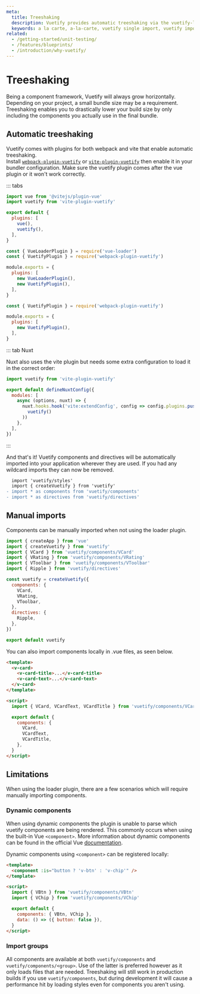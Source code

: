 ```yaml
---
meta:
  title: Treeshaking
  description: Vuetify provides automatic treeshaking via the vuetify-loader. Use only the features that you need and drastically reduce your package bundle size.
  keywords: a la carte, a-la-carte, vuetify single import, vuetify import, component importing, reduce vuetify size, treeshaking, tree shaking
related:
  - /getting-started/unit-testing/
  - /features/blueprints/
  - /introduction/why-vuetify/
---
```


# Treeshaking

Being a component framework, Vuetify will always grow horizontally. Depending on your project, a small bundle size may be a requirement. Treeshaking enables you to drastically lower your build size by only including the components you actually use in the final bundle.

<entry />

## Automatic treeshaking

Vuetify comes with plugins for both webpack and vite that enable automatic treeshaking.  \
Install [`webpack-plugin-vuetify`](https://www.npmjs.com/package/webpack-plugin-vuetify) or [`vite-plugin-vuetify`](https://www.npmjs.com/package/vite-plugin-vuetify) then enable it in your bundler configuration. Make sure the vuetify plugin comes after the vue plugin or it won't work correctly.

::: tabs

```js [Vite] { resource="vite.config.js" }
import vue from '@vitejs/plugin-vue'
import vuetify from 'vite-plugin-vuetify'

export default {
  plugins: [
    vue(),
    vuetify(),
  ],
}
```

```js [Webpack] { resource="webpack.config.js" }
const { VueLoaderPlugin } = require('vue-loader')
const { VuetifyPlugin } = require('webpack-plugin-vuetify')

module.exports = {
  plugins: [
    new VueLoaderPlugin(),
    new VuetifyPlugin(),
  ],
}
```

```js [Vue CLI] { resource="vue.config.js" }
const { VuetifyPlugin } = require('webpack-plugin-vuetify')

module.exports = {
  plugins: [
    new VuetifyPlugin(),
  ],
}
```

::: tab Nuxt
<p class="ma-4">Nuxt also uses the vite plugin but needs some extra configuration to load it in the correct order:</p>

```js { resource="nuxt.config.js" }
import vuetify from 'vite-plugin-vuetify'

export default defineNuxtConfig({
  modules: [
    async (options, nuxt) => {
      nuxt.hooks.hook('vite:extendConfig', config => config.plugins.push(
        vuetify()
      ))
    },
  ],
})
```

:::

And that's it! Vuetify components and directives will be automatically imported into your application wherever they are used. If you had any wildcard imports they can now be removed.

```diff { resource="main.js" }
  import 'vuetify/styles'
  import { createVuetify } from 'vuetify'
- import * as components from 'vuetify/components'
- import * as directives from 'vuetify/directives'
```

<promoted />

## Manual imports

Components can be manually imported when not using the loader plugin.

```js { resource="src/plugins/vuetify.js" }
import { createApp } from 'vue'
import { createVuetify } from 'vuetify'
import { VCard } from 'vuetify/components/VCard'
import { VRating } from 'vuetify/components/VRating'
import { VToolbar } from 'vuetify/components/VToolbar'
import { Ripple } from 'vuetify/directives'

const vuetify = createVuetify({
  components: {
    VCard,
    VRating,
    VToolbar,
  },
  directives: {
    Ripple,
  },
})

export default vuetify
```

You can also import components locally in .vue files, as seen below.

```html
<template>
  <v-card>
    <v-card-title>...</v-card-title>
    <v-card-text>...</v-card-text>
  </v-card>
</template>

<script>
  import { VCard, VCardText, VCardTitle } from 'vuetify/components/VCard'

  export default {
    components: {
      VCard,
      VCardText,
      VCardTitle,
    },
  }
</script>
```

## Limitations

When using the loader plugin, there are a few scenarios which will require manually importing components.

### Dynamic components

When using dynamic components the plugin is unable to parse which vuetify components are being rendered. This commonly occurs when using the built-in Vue `<component>`. More information about dynamic components can be found in the official Vue [documentation](https://vuejs.org/guide/essentials/component-basics.html#dynamic-components).

<!--
`v-data-iterator` can use any component via the content-tag prop. This component must be registered [globally](#markup-js-a-la-carte-manual):

```html
<template>
  <v-data-iterator content-tag="v-layout">
    ...
  </v-data-iterator>
</template>
```

```js
// src/plugins/vuetify.js

import Vue from 'vue'
import Vuetify, { VLayout } from 'vuetify/lib'

Vue.use(Vuetify, {
  components: { VLayout },
})

const opts = {}

export default new Vuetify(opts)
```
-->

Dynamic components using `<component>` can be registered locally:

```html
<template>
  <component :is="button ? 'v-btn' : 'v-chip'" />
</template>

<script>
  import { VBtn } from 'vuetify/components/VBtn'
  import { VChip } from 'vuetify/components/VChip'

  export default {
    components: { VBtn, VChip },
    data: () => ({ button: false }),
  }
</script>
```

### Import groups

All components are available at both `vuetify/components` and `vuetify/components/<group>`. Use of the latter is preferred however as it only loads files that are needed. Treeshaking will still work in production builds if you use `vuetify/components`, but during development it will cause a performance hit by loading styles even for components you aren't using.
